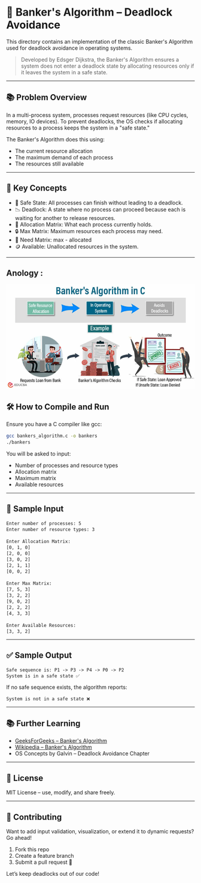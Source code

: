 # 🏦 Banker's Algorithm – Deadlock Avoidance

This directory contains an implementation of the classic Banker's Algorithm used for deadlock avoidance in operating systems.

> Developed by Edsger Dijkstra, the Banker's Algorithm ensures a system does not enter a deadlock state by allocating resources only if it leaves the system in a safe state.

---

## 📚 Problem Overview

In a multi-process system, processes request resources (like CPU cycles, memory, IO devices). To prevent deadlocks, the OS checks if allocating resources to a process keeps the system in a "safe state."

The Banker's Algorithm does this using:
- The current resource allocation
- The maximum demand of each process
- The resources still available

---

## 🧠 Key Concepts

- 🧮 Safe State: All processes can finish without leading to a deadlock.
- 📉 Deadlock: A state where no process can proceed because each is waiting for another to release resources.
- 💼 Allocation Matrix: What each process currently holds.
- 🔒 Max Matrix: Maximum resources each process may need.
- 🧾 Need Matrix: max - allocated
- 🪙 Available: Unallocated resources in the system.

---
## Anology : 
![Anology Img](image.png)

## 🛠️ How to Compile and Run

Ensure you have a C compiler like gcc:

```bash
gcc bankers_algorithm.c -o bankers
./bankers
````

You will be asked to input:

* Number of processes and resource types
* Allocation matrix
* Maximum matrix
* Available resources

---

## 🔢 Sample Input

```
Enter number of processes: 5
Enter number of resource types: 3

Enter Allocation Matrix:
[0, 1, 0]
[2, 0, 0]
[3, 0, 2]
[2, 1, 1]
[0, 0, 2]

Enter Max Matrix:
[7, 5, 3]
[3, 2, 2]
[9, 0, 2]
[2, 2, 2]
[4, 3, 3]

Enter Available Resources:
[3, 3, 2]
```

---

## ✅ Sample Output

```
Safe sequence is: P1 -> P3 -> P4 -> P0 -> P2
System is in a safe state ✅
```

If no safe sequence exists, the algorithm reports:

```
System is not in a safe state ❌
```



---

## 📚 Further Learning

* [GeeksForGeeks – Banker's Algorithm](https://www.geeksforgeeks.org/bankers-algorithm-operating-system-2/)
* [Wikipedia – Banker's Algorithm](https://en.wikipedia.org/wiki/Banker%27s_algorithm)
* OS Concepts by Galvin – Deadlock Avoidance Chapter

---

## 📄 License

MIT License – use, modify, and share freely.

---

## 🙌 Contributing

Want to add input validation, visualization, or extend it to dynamic requests? Go ahead!

1. Fork this repo
2. Create a feature branch
3. Submit a pull request 🚀

Let’s keep deadlocks out of our code!

```



